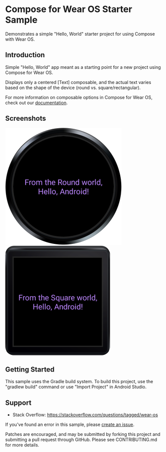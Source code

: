 Compose for Wear OS Starter Sample
==================================
Demonstrates a simple "Hello, World" starter project for using Compose with Wear OS.

Introduction
------------

Simple "Hello, World" app meant as a starting point for a new project using
Compose for Wear OS.

Displays only a centered [Text] composable, and the actual text varies based on the shape of the
device (round vs. square/rectangular).

For more information on composable options in Compose for Wear OS, check out our
[documentation](https://developer.android.com/reference/kotlin/androidx/wear/compose/material/package-summary.html).

Screenshots
-----------

<img src="screenshots/round_hello.png" height="372" alt="Round Screenshot"/>

<img src="screenshots/square_hello.png" height="349" alt="Square Screenshot"/> 


Getting Started
---------------

This sample uses the Gradle build system. To build this project,
use the "gradlew build" command or use "Import Project" in Android Studio.

Support
-------

- Stack Overflow: https://stackoverflow.com/questions/tagged/wear-os

If you've found an error in this sample, please [create an issue](https://github.com/android/wear-os-samples/issues/new).

Patches are encouraged, and may be submitted by forking this project and
submitting a pull request through GitHub. Please see CONTRIBUTING.md for more details.
